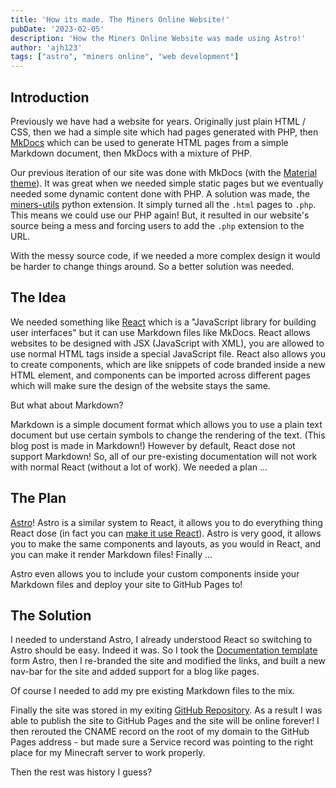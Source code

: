 ```yaml
---
title: 'How its made. The Miners Online Website!'
pubDate: '2023-02-05'
description: 'How the Miners Online Website was made using Astro!'
author: 'ajh123'
tags: ["astro", "miners online", "web development"]
---
```


## Introduction

Previously we have had a website for years. Originally just plain HTML / CSS, then we had a simple site which had pages generated with PHP, then [MkDocs](https://www.mkdocs.org/) which can be used to generate HTML pages from a simple Markdown document, then MkDocs with a mixture of PHP.

Our previous iteration of our site was done with MkDocs (with the [Material theme](https://squidfunk.github.io/mkdocs-material/)). It was great when we needed simple static pages but we eventually needed some dynamic content done with PHP. A solution was made, the [miners-utils](https://github.com/ajh123-development/website/tree/33d670e2e73f0153936d3a4873900927e00f71aa/miners_utils) python extension. It simply turned all the `.html` pages to `.php`. This means we could use our PHP again! But, it resulted in our website's source being a mess and forcing users to add the `.php` extension to the URL.

With the messy source code, if we needed a more complex design it would be harder to change things around. So a better solution was needed.

## The Idea

We needed something like [React](https://reactjs.org/) which is a "JavaScript library for building user interfaces" but it can use Markdown files like MkDocs. React allows websites to be designed with JSX (JavaScript with XML), you are allowed to use normal HTML tags inside a special JavaScript file. React also allows you to create components, which are like snippets of code branded inside a new HTML element, and components can be imported across different pages which will make sure the design of the website stays the same.

But what about Markdown?

Markdown is a simple document format which allows you to use a plain text document but use certain symbols to change the rendering of the text. (This blog post is made in Markdown!)
However by default, React dose not support Markdown! So, all of our pre-existing documentation will not work with normal React (without a lot of work). We needed a plan ...

## The Plan

[Astro](https://astro.build/)! Astro is a similar system to React, it allows you to do everything thing React dose (in fact you can [make it use React](https://docs.astro.build/en/core-concepts/framework-components/)). Astro is very good, it allows you to make the same components and layouts, as you would in React, and you can make it render Markdown files! Finally ...

Astro even allows you to include your custom components inside your Markdown files and deploy your site to GitHub Pages to!

## The Solution

I needed to understand Astro, I already understood React so switching to Astro should be easy. Indeed it was. So I took the [Documentation template](https://github.com/withastro/astro/tree/latest/examples/docs?on=github) form Astro, then I re-branded the site and modified the links, and built a new nav-bar for the site and added support for a blog like pages.

Of course I needed to add my pre existing Markdown files to the mix.

Finally the site was stored in my exiting [GitHub Repository](https://github.com/ajh123-development/website). As a result I was able to publish the site to GitHub Pages and the site will be online forever! I then rerouted the CNAME record on the root of my domain to the GitHub Pages address - but made sure a Service record was pointing to the right place for my Minecraft server to work properly.

Then the rest was history I guess?
